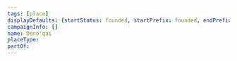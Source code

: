 ```yaml
---
tags: [place]
displayDefaults: {startStatus: founded, startPrefix: founded, endPrefix: destroyed, endStatus: destroyed}
campaignInfo: []
name: Deno'qai
placeType:
partOf:
---
```


